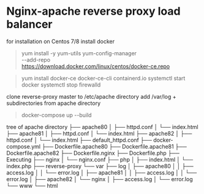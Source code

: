 # Nginx-apache reverse proxy load balancer
for installation on Centos 7/8
install docker
> yum install -y yum-utils
> yum-config-manager \
    --add-repo \
    https://download.docker.com/linux/centos/docker-ce.repo
    
> yum install docker-ce docker-ce-cli containerd.io
> systemctl start docker
> systemctl stop firewalld

clone reverse-proxy master to /etc/apache directory
add /var/log + subdirectories
from apache directory
> docker-compose up --build

tree of apache directory
├── apache80
│   ├── httpd.conf
│   └── index.html
├── apache81
│   ├── httpd.conf
│   └── index.html
├── apache82
│   ├── httpd.conf
│   └── index.html
├── default_httpd.conf
├── docker-compose.yml
├── Dockerfile.apache80
├── Dockerfile.apache81
├── Dockerfile.apache82
├── Dockerfile.nginx
├── Dockerfile.php
├── Executing
├── nginx
│   └── nginx.conf
├── php
│   ├── index.html
│   └── index.php
├── reverse-proxy
└── var
    ├── log
    │   ├── apache80
    │   │   ├── access.log
    │   │   └── error.log
    │   ├── apache81
    │   │   ├── access.log
    │   │   └── error.log
    │   ├── apache82
    │   └── nginx
    │       ├── access.log
    │       └── error.log
    └── www
        └── html
